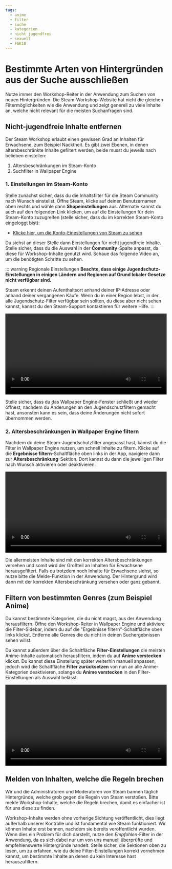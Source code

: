 ```yaml
---
tags:
  - anime
  - filter
  - suche
  - kategorien
  - nicht jugendfrei
  - sexuell
  - FSK18
---
```


# Bestimmte Arten von Hintergründen aus der Suche ausschließen

Nutze immer den Workshop-Reiter in der Anwendung zum Suchen von neuen Hintergründen. Die Steam-Workshop-Website hat nicht die gleichen Filtermöglichkeiten wie die Anwendung und zeigt generell zu viele Inhalte an, welche nicht relevant für die meisten Suchanfragen sind.

## Nicht-jugendfreie Inhalte entfernen

Der Steam Workshop erlaubt einen gewissen Grad an Inhalten für Erwachsene, zum Beispiel Nacktheit. Es gibt zwei Ebenen, in denen altersbeschränkte Inhalte gefiltert werden, beide musst du jeweils nach belieben einstellen:

1. Altersbeschränkungen im Steam-Konto
2. Suchfilter in Wallpaper Engine

### 1. Einstellungen im Steam-Konto

Stelle zunächst sicher, dass du die Inhaltsfilter für die Steam Community nach Wunsch einstellst. Öffne Steam, klicke auf deinen Benutzernamen oben rechts und wähle dann **Shopeinstellungen** aus. Alternativ kannst du auch auf den folgenden Link klicken, um auf die Einstellungen für dein Steam-Konto zuzugreifen (stelle sicher, dass du im korrekten Steam-Konto eingeloggt bist):

* [Klicke hier, um die Konto-Einestellungen von Steam zu sehen](https://store.steampowered.com/account/preferences/)

Du siehst an dieser Stelle dann Einstellungen für nicht jugendfreie Inhalte. Stelle sicher, dass du die Auswahl in der **Community**-Spalte anpasst, da diese für Workshop-Inhalte genutzt wird. Schaue das folgende Video an, um die benötigten Schritte zu sehen.

::: warning
Regionale Einstellungen **Beachte, dass einige Jugendschutz-Einstellungen in einigen Ländern und Regionen auf Grund lokaler Gesetze nicht verfügbar sind.**

Steam erkennt deinen Aufenthaltsort anhand deiner IP-Adresse oder anhand deiner vergangenen Käufe. Wenn du in einer Region lebst, in der alle Jugendschutz-Filter verfügbar sein sollten, du diese aber nicht sehen kannst, kannst du den Steam-Support kontaktieren für weitere Hilfe.
:::

<video width="100%" autoplay loop>
  <source src="/videos/steam_filterage.mp4" type="video/mp4">
  Dein Browser unterstützt das Video-Tag nicht.
</video>

Stelle sicher, dass du das Wallpaper Engine-Fenster schließt und wieder öffnest, nachdem du Änderungen an den Jugendschutzfiltern gemacht hast, ansonsten kann es sein, dass deine Änderungen nicht sofort übernommen werden.

### 2. Altersbeschränkungen in Wallpaper Engine filtern

Nachdem du deine Steam-Jugendschutzfilter angepasst hast, kannst du die Filter in Wallpaper Engine nutzen, um schnell Inhalte zu filtern. Klicke auf die **Ergebnisse filtern**-Schaltfläche oben links in der App, navigiere dann zur **Altersbeschränkung**-Sektion. Dort kannst du dann die jeweiligen Filter nach Wunsch aktivieren oder deaktivieren:

<video width="100%" autoplay loop>
  <source src="/videos/filterage.mp4" type="video/mp4">
  Dein Browser unterstützt das Video-Tag nicht.
</video>

Die allermeisten Inhalte sind mit den korrekten Altersbeschränkungen versehen und somit wird der Großteil an Inhalten für Erwachsene herausgefiltert. Falls du trotzdem noch Inhalte für Erwachsene siehst, so nutze bitte die Melde-Funktion in der Anwendung. Der Hintergrund wird dann mit der korrekten Altersbeschränkung versehen oder ganz gebannt.

## Filtern von bestimmten Genres (zum Beispiel Anime)

Du kannst bestimmte Kategorien, die du nicht magst, aus der Anwendung herausfiltern. Öffne den Workshop-Reiter in Wallpaper Engine und aktiviere die Filter-Sidebar, indem du auf die "Ergebnisse filtern"-Schaltfläche oben links klickst. Entferne alle Genres die du nicht in deinen Suchergebnissen sehen willst.

Du kannst außerdem über die Schaltfläche **Filter-Einstellungen** die meisten Anime-Inhalte automatisch herausfiltern, indem du auf **Anime verstecken** klickst. Du kannst diese Einstellung später weiterhin manuell anpassen, jedoch wird die Schaltfläche **Filter zurücksetzen** von nun an alle Anime-Kategorien deaktivieren, solange du **Anime verstecken** in den Filter-Einstellungen als Auswahl belässt.

<video width="100%" autoplay loop>
  <source src="/videos/filtercontent.mp4" type="video/mp4">
  Dein Browser unterstützt das Video-Tag nicht.
</video>

## Melden von Inhalten, welche die Regeln brechen

Wir und die Administratoren und Moderatoren von Steam bannen täglich Hintergründe, welche grob gegen die Regeln von Steam verstoßen. Bitte melde Workshop-Inhalte, welche die Regeln brechen, damit es einfacher ist für uns diese zu finden.

Workshop-Inhalte werden ohne vorherige Sichtung veröffentlicht, dies liegt außerhalb unserer Kontrolle und ist fundamental wie Steam funktioniert. Wir können Inhalte erst bannen, nachdem sie bereits veröffentlicht wurden. Wenn dies ein Problem für dich darstellt, nutze den *Empfohlen*-Filter in der Anwendung, da es sich dabei nur um von uns manuell überprüfte und empfehlenswerte Hintergründe handelt. Stelle sicher, die Sektionen oben zu lesen, um zu erfahren, wie du deine Filter-Einstellungen korrekt vornehmen kannst, um bestimmte Inhalte an denen du kein Interesse hast herauszufiltern.